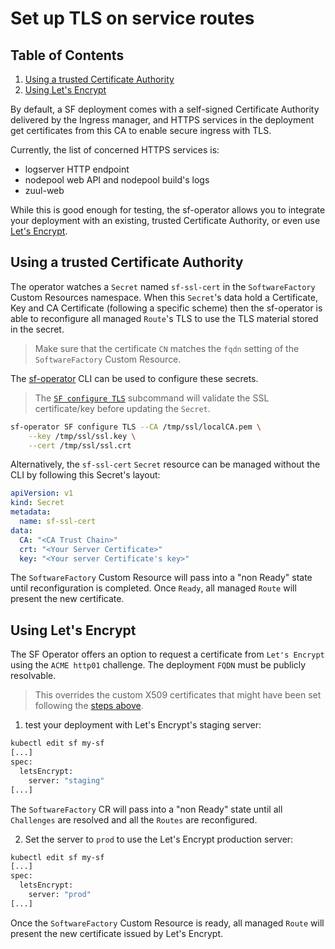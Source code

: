 # Set up TLS on service routes

## Table of Contents

1. [Using a trusted Certificate Authority](#using-a-trusted-certificate-authority)
1. [Using Let's Encrypt](#using-lets-encrypt)

By default, a SF deployment comes with a self-signed Certificate Authority delivered by the Ingress manager, and HTTPS services in the deployment get certificates from this CA to enable secure ingress with TLS.

Currently, the list of concerned HTTPS services is:

- logserver HTTP endpoint
- nodepool web API and nodepool build's logs
- zuul-web

While this is good enough for testing, the sf-operator allows you to integrate your deployment with an existing, trusted Certificate Authority, or even use [Let's Encrypt](https://letsencrypt.org/).

## Using a trusted Certificate Authority

The operator watches a `Secret` named `sf-ssl-cert` in the `SoftwareFactory` Custom Resources namespace.
When this `Secret`'s data hold a Certificate, Key and CA Certificate (following a specific scheme) then
the sf-operator is able to reconfigure all managed `Route`'s TLS to use the TLS material stored in the secret.

> Make sure that the certificate `CN` matches the `fqdn` setting of the `SoftwareFactory` Custom Resource.

The [sf-operator](./../reference/cli/index.md) CLI can be used to configure these secrets.

> The [`SF configure TLS`](./../reference/cli/index.md#configure-tls) subcommand will validate the SSL certificate/key before updating the `Secret`.

```sh
sf-operator SF configure TLS --CA /tmp/ssl/localCA.pem \
    --key /tmp/ssl/ssl.key \
    --cert /tmp/ssl/ssl.crt
```

Alternatively, the `sf-ssl-cert` `Secret` resource can be managed without the CLI by
following this Secret's layout:

```yaml
apiVersion: v1
kind: Secret
metadata:
  name: sf-ssl-cert
data:
  CA: "<CA Trust Chain>"
  crt: "<Your Server Certificate>"
  key: "<Your server Certificate's key>"
```

The `SoftwareFactory` Custom Resource will pass into a "non Ready" state until reconfiguration is completed.
Once `Ready`, all managed `Route` will present the new certificate.


## Using Let's Encrypt

The SF Operator offers an option to request a certificate from `Let's Encrypt` using the `ACME http01`
challenge. The deployment `FQDN` must be publicly resolvable.

> This overrides the custom X509 certificates that might have been set following the [steps above](#using-a-trusted-certificate-authority).

1. test your deployment with Let's Encrypt's staging server:

```sh
kubectl edit sf my-sf
[...]
spec:
  letsEncrypt:
    server: "staging"
[...]
```

The `SoftwareFactory` CR will pass into a "non Ready" state until all `Challenges` are resolved
and all the `Routes` are reconfigured.

2. Set the server to `prod` to use the Let's Encrypt production server:

```sh
kubectl edit sf my-sf
[...]
spec:
  letsEncrypt:
    server: "prod"
[...]
```

Once the `SoftwareFactory` Custom Resource is ready, all managed `Route` will present the new certificate
issued by Let's Encrypt.

